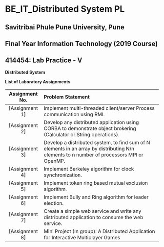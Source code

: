 # BE_IT_Distributed System PL
## Savitribai Phule Pune University, Pune
## Final Year Information Technology (2019 Course)
## 414454: Lab Practice - V
**Distributed System**

**List of Laboratory Assignments**


| Assignment No. | Problem Statement  |
| :--------------:  | :-------------- |
|[Assignment 1] | Implement multi-threaded client/server Process communication using RMI.
|[Assignment 2] | Develop any distributed application using CORBA to demonstrate object brokering (Calculator or String operations).
|[Assignment 3] | Develop a distributed system, to find sum of N elements in an array by distributing N/n elements to n number of processors MPI or OpenMP. 
|[Assignment 4] | Implement Berkeley algorithm for clock synchronization.
|[Assignment 5] | Implement token ring based mutual exclusion algorithm.
|[Assignment 6] | Implement Bully and Ring algorithm for leader election.
|[Assignment 7] | Create a simple web service and write any distributed application to consume the web service.
|[Assignment 8] | Mini Project (In group): A Distributed Application for Interactive Multiplayer Games


